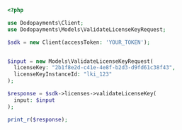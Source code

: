 ```php
<?php

use Dodopayments\Client;
use Dodopayments\Models\ValidateLicenseKeyRequest;

$sdk = new Client(accessToken: 'YOUR_TOKEN');


$input = new Models\ValidateLicenseKeyRequest(
  licenseKey: "2b1f8e2d-c41e-4e8f-b2d3-d9fd61c38f43",
  licenseKeyInstanceId: "lki_123"
);

$response = $sdk->licenses->validateLicenseKey(
  input: $input
);

print_r($response);

```


<!-- This file was generated by liblab | https://liblab.com/ -->